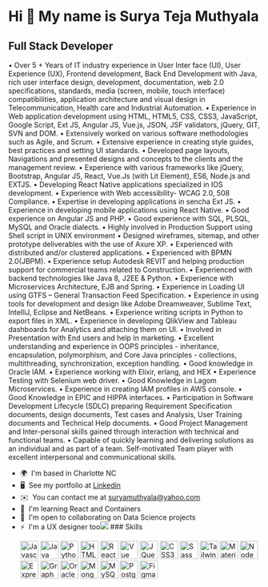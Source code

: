 Hi 👋 My name is Surya Teja Muthyala
====================================

Full Stack Developer
--------------------

• Over 5 + Years of IT industry experience in User Inter face (UI), User Experience (UX), Frontend development, Back End Development with Java, rich user interface design, development, documentation, web 2.0 specifications, standards, media (screen, mobile, touch interface) compatibilities, application architecture and visual design in Telecommunication, Health care and Industrial Automation. • Experience in Web application development using HTML, HTML5, CSS, CSS3, JavaScript, Google Script, Ext JS, Angular JS, Vue.js, JSON, JSF validators, jQuery, GIT, SVN and DOM. • Extensively worked on various software methodologies such as Agile, and Scrum. • Extensive experience in creating style guides, best practices and setting UI standards. • Developed page layouts, Navigations and presented designs and concepts to the clients and the management review. • Experience with various frameworks like jQuery, Bootstrap, Angular JS, React, Vue.Js (with Lit Element), ES6, Node.js and EXTJS. • Developing React Native applications specialized in IOS development. • Experience with Web accessibility- WCAG 2.0, 508 Compliance. • Expertise in developing applications in sencha Ext JS. • Experience in developing mobile applications using React Native. • Good experience on Angular JS and PHP. • Good experience with SQL, PLSQL, MySQL and Oracle dialects. • Highly involved in Production Support using Shell script in UNIX environment • Designed wireframes, sitemap, and other prototype deliverables with the use of Axure XP. • Experienced with distributed and/or clustered applications. • Experienced with BPMN 2.0(JBPM). • Experience setup Autodesk REVIT and helping production support for commercial teams related to Construction. • Experienced with backend technologies like Java 8, J2EE & Python. • Experience with Microservices Architecture, EJB and Spring. • Experience in Loading UI using GTFS – General Transaction Feed Specification. • Experience in using tools for development and design like Adobe Dreamweaver, Sublime Text, IntelliJ, Eclipse and NetBeans. • Experience writing scripts in Python to export files in XML. • Experience in developing QlikView and Tableau dashboards for Analytics and attaching them on UI. • Involved in Presentation with End users and help In marketing. • Excellent understanding and experience in OOPS principles - inheritance, encapsulation, polymorphism, and Core Java principles - collections, multithreading, synchronization, exception handling. • Good knowledge in Oracle IAM. • Experience working with Elixir, erlang, and HEX • Experience Testing with Selenium web driver. • Good Knowledge in Lagom Microservices. • Experience in creating IAM profiles in AWS console. • Good Knowledge in EPIC and HIPPA interfaces. • Participation in Software Development Lifecycle (SDLC) preparing Requirement Specification documents, design documents, Test cases and Analysis, User Training documents and Technical Help documents. • Good Project Management and Inter-personal skills gained through interaction with technical and functional teams. • Capable of quickly learning and delivering solutions as an individual and as part of a team. Self-motivated Team player with excellent interpersonal and communicational skills.

*   🌍  I'm based in Charlotte NC
*   🖥️  See my portfolio at [Linkedin](http://www.linkedin.com/in/suryatejamuthyala/)
*   ✉️  You can contact me at [suryamuthyala@yahoo.com](mailto:suryamuthyala@yahoo.com)
*   🧠  I'm learning React and Containers
*   🤝  I'm open to collaborating on Data Science projects
*   ⚡  I'm a UX designer too<a href="https://www.twitter.com/suryateja027" target="_blank" rel="noreferrer"><img
                  src="https://img.shields.io/twitter/follow/suryateja027?logo=twitter&style=for-the-badge&color=0891b2&labelColor=1c1917"
                /></a>
                ### Skills<p align="left">
                                <a href="https://developer.mozilla.org/en-US/docs/Web/JavaScript" target="_blank" rel="noreferrer"><img src="https://raw.githubusercontent.com/danielcranney/readme-generator/main/public/icons/skills/javascript-colored.svg" width="36" height="36" alt="Javascript" /></a>
                                <a href="https://www.oracle.com/java/" target="_blank" rel="noreferrer"><img src="https://raw.githubusercontent.com/danielcranney/readme-generator/main/public/icons/skills/java-colored.svg" width="36" height="36" alt="Java" /></a>
                                <a href="https://www.python.org/" target="_blank" rel="noreferrer"><img src="https://raw.githubusercontent.com/danielcranney/readme-generator/main/public/icons/skills/python-colored.svg" width="36" height="36" alt="Python" /></a>
                                <a href="https://developer.mozilla.org/en-US/docs/Glossary/HTML5" target="_blank" rel="noreferrer"><img src="https://raw.githubusercontent.com/danielcranney/readme-generator/main/public/icons/skills/html5-colored.svg" width="36" height="36" alt="HTML5" /></a>
                                <a href="https://reactjs.org/" target="_blank" rel="noreferrer"><img src="https://raw.githubusercontent.com/danielcranney/readme-generator/main/public/icons/skills/react-colored.svg" width="36" height="36" alt="React" /></a>
                                <a href="https://vuejs.org/" target="_blank" rel="noreferrer"><img src="https://raw.githubusercontent.com/danielcranney/readme-generator/main/public/icons/skills/vuejs-colored.svg" width="36" height="36" alt="Vue" /></a>
                                <a href="https://jquery.com/" target="_blank" rel="noreferrer"><img src="https://raw.githubusercontent.com/danielcranney/readme-generator/main/public/icons/skills/jquery-colored.svg" width="36" height="36" alt="JQuery" /></a>
                                <a href="https://www.w3.org/TR/CSS/#css" target="_blank" rel="noreferrer"><img src="https://raw.githubusercontent.com/danielcranney/readme-generator/main/public/icons/skills/css3-colored.svg" width="36" height="36" alt="CSS3" /></a>
                                <a href="https://sass-lang.com/" target="_blank" rel="noreferrer"><img src="https://raw.githubusercontent.com/danielcranney/readme-generator/main/public/icons/skills/sass-colored.svg" width="36" height="36" alt="Sass" /></a>
                                <a href="https://tailwindcss.com/" target="_blank" rel="noreferrer"><img src="https://raw.githubusercontent.com/danielcranney/readme-generator/main/public/icons/skills/tailwindcss-colored.svg" width="36" height="36" alt="TailwindCSS" /></a>
                                <a href="https://mui.com/" target="_blank" rel="noreferrer"><img src="https://raw.githubusercontent.com/danielcranney/readme-generator/main/public/icons/skills/materialui-colored.svg" width="36" height="36" alt="Material UI" /></a>
                                <a href="https://nodejs.org/en/" target="_blank" rel="noreferrer"><img src="https://raw.githubusercontent.com/danielcranney/readme-generator/main/public/icons/skills/nodejs-colored.svg" width="36" height="36" alt="NodeJS" /></a>
                                <a href="https://expressjs.com/" target="_blank" rel="noreferrer"><img src="https://raw.githubusercontent.com/danielcranney/readme-generator/main/public/icons/skills/express-colored-dark.svg" width="36" height="36" alt="Express" /></a>
                                <a href="https://graphql.org/" target="_blank" rel="noreferrer"><img src="https://raw.githubusercontent.com/danielcranney/readme-generator/main/public/icons/skills/graphql-colored.svg" width="36" height="36" alt="GraphQL" /></a>
                                <a href="https://www.oracle.com/uk/index.html" target="_blank" rel="noreferrer"><img src="https://raw.githubusercontent.com/danielcranney/readme-generator/main/public/icons/skills/oracle-colored.svg" width="36" height="36" alt="Oracle" /></a>
                                <a href="https://www.mongodb.com/" target="_blank" rel="noreferrer"><img src="https://raw.githubusercontent.com/danielcranney/readme-generator/main/public/icons/skills/mongodb-colored.svg" width="36" height="36" alt="MongoDB" /></a>
                                <a href="https://www.mysql.com/" target="_blank" rel="noreferrer"><img src="https://raw.githubusercontent.com/danielcranney/readme-generator/main/public/icons/skills/mysql-colored.svg" width="36" height="36" alt="MySQL" /></a>
                                <a href="https://www.postgresql.org/" target="_blank" rel="noreferrer"><img src="https://raw.githubusercontent.com/danielcranney/readme-generator/main/public/icons/skills/postgresql-colored.svg" width="36" height="36" alt="PostgreSQL" /></a>
                                <a href="https://www.figma.com/" target="_blank" rel="noreferrer"><img src="https://raw.githubusercontent.com/danielcranney/readme-generator/main/public/icons/skills/figma-colored.svg" width="36" height="36" alt="Figma" /></a>
                    </p>
                    

